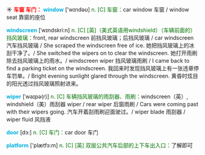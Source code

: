 ☀ <font color="red">**车窗 车门：**</font>
<font color="sky blue">**window**</font> ['wɪndəʊ] 
<font color="rgb(227, 108, 9)">n. [C] 车窗：</font>car window 车窗 / window seat 靠窗的座位
           
<font color="sky blue">**windscreen**</font> [ˈwɪndskri:n]
<font color="rgb(227, 108, 9)">n. [C] [英]（美式英语用windshield）（车辆前面的）挡风玻璃：</font>front, rear windscreen 前挡风玻璃；后挡风玻璃 / car windscreen 汽车挡风玻璃 / She scraped the windscreen free of ice. 她把挡风玻璃上的冰刮干净了。/ She switched the wipers on to clear the windscreen. 她打开雨刷除去挡风玻璃上的雨水。/ windscreen wiper 挡风玻璃雨刷 / I came back to find a parking ticket on the windscreen. 我回来时发现挡风玻璃上有一张违章停车罚单。/ Bright evening sunlight glared through the windscreen. 黄昏时炫目的阳光透过挡风玻璃照射进来。
           
<font color="sky blue">**wiper**</font> [ˈwaɪpə(r)]
<font color="rgb(227, 108, 9)">n. [C] 车辆挡风玻璃的雨刮器、雨刷：</font>windscreen（英）, windshield（美）雨刮器 wiper / rear wiper 后窗雨刷 / Cars were coming past with their wipers going. 汽车开着刮雨刷迎面驶过。/ wiper blade 雨刮器 / wiper fluid 风挡液

<font color="sky blue">**door**</font> [dɔ:] 
<font color="rgb(227, 108, 9)">n. [C] 车门：</font>car door 车门

<font color="sky blue">**platform**</font> ['plætfɔ:m] 
<font color="rgb(227, 108, 9)">n. [C] [英] 双层公共汽车后部的上下车出入口：</font>了解即可

